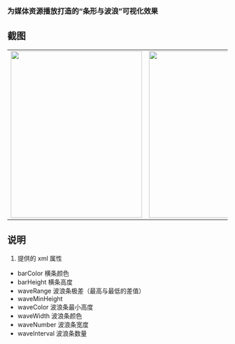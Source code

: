 
### 为媒体资源播放打造的“条形与波浪”可视化效果

## 截图
<table>
  <tr>
    <td><img width="300px" height="380px" src="https://raw.githubusercontent.com/DuanJiaNing/BarWavesVew/master/screenshort.gif"></td>
    <td><img width="700px" height="380px" src="https://raw.githubusercontent.com/DuanJiaNing/BarWavesVew/master/screenshort02.gif"></td>
  </tr>
</table>

## 说明

1. 提供的 xml 属性

- barColor  横条颜色
- barHeight  横条高度
- waveRange  波浪条极差（最高与最低的差值）
- waveMinHeight  
- waveColor  波浪条最小高度
- waveWidth  波浪条颜色
- waveNumber  波浪条宽度
- waveInterval  波浪条数量
